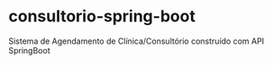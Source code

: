# consultorio-spring-boot
Sistema de Agendamento de Clínica/Consultório construído com API SpringBoot
